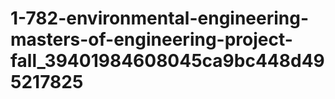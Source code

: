 # 1-782-environmental-engineering-masters-of-engineering-project-fall_39401984608045ca9bc448d495217825